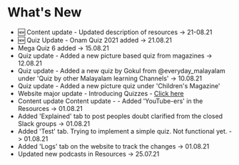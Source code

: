 # What's New

- :new: Content update - Updated description of resources -> 21-08.21
- :new: Quiz Update - Onam Quiz 2021 added -> 21.08.21
- Mega Quiz 6 added -> 15.08.21
- Quiz update - Added a new picture based quiz from magazines -> 12.08.21
- Quiz update - Added a new quiz by Gokul from @everyday_malayalam under 'Quiz by other Malayalam learning Channels' -> 10.08.21
- Quiz update - Added a new picture quiz under 'Children's Magazine'
- Website major update - Introducing Quizzes - [Click here](../quiz/smallquizzes/)
- Content update Content update - - Added 'YouTube-ers' in the Resources -> 01.08.21
- Added 'Explained' tab to post peoples doubt clarified from the closed Slack groups -> 01.08.21
- Added 'Test' tab. Trying to implement a simple quiz. Not functional yet. -> 01.08.21
- Added 'Logs' tab on the website to track the changes -> 01.08.21
- Updated new podcasts in Resources -> 25.07.21

<PropellerAds2 />
